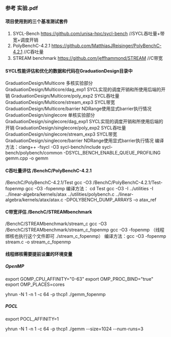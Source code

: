 ### 参考 实验.pdf

#### 项目使用到的三个基准测试套件
1. SYCL-Bench  https://github.com/unisa-hpc/sycl-bench  //SYCL吞吐量+带宽+调度开销
2. PolyBenchC-4.2.1  https://github.com/MatthiasJReisinger/PolyBenchC-4.2.1     //C吞吐量
3. STREAM benchmark  https://github.com/jeffhammond/STREAM   //C带宽

#### SYCL性能评估和优化的数据和代码在GraduationDesign目录中
GraduationDesign/Multicore 多核实验部分
GraduationDesign/Multicore/dag_exp1 SYCL实现的调度开销和所使用后端的开销
GraduationDesign/Multicore/poly_exp2 SYCL吞吐量
GraduationDesign/Multicore/stream_exp3 SYCL带宽
GraduationDesign/Multicore/barrier NDRange使用显式barrier执行情况
GraduationDesign/singlecore 单核实验部分
GraduationDesign/singlecore/dag_exp1 SYCL实现的调度开销和所使用后端的开销
GraduationDesign/singlecore/poly_exp2 SYCL吞吐量
GraduationDesign/singlecore/stream_exp3 SYCL带宽
GraduationDesign/singlecore/barrier NDRange使用显式barrier执行情况
编译方法：clang++ -fsycl -O3 sycl-bench/include sycl-bench/polybench/common -DSYCL_BENCH_ENABLE_QUEUE_PROFILING gemm.cpp -o gemm

#### C吞吐量评估 /BenchC/PolyBenchC-4.2.1
/BenchC/PolyBenchC-4.2.1/Test gcc -O3
/BenchC/PolyBenchC-4.2.1/Test-fopenmp gcc -O3 -fopenmp
编译方法：
cd Test
gcc -O3 -I ../utilities -I ../linear-algebra/kernels/atax ../utilities/polybench.c ../linear-algebra/kernels/atax/atax.c -DPOLYBENCH_DUMP_ARRAYS -o atax_ref

#### C带宽评估 /BenchC/STREAMbenchmark
/BenchC/STREAMbenchmark/stream_c   gcc -O3
/BenchC/STREAMbenchmark/stream_c_fopenmp  gcc -O3 -fopenmp （线程绑核也执行这个文件即可 ./stream_c_fopenmp）
编译方法：gcc -O3 -fopenmp stream.c -o stream_c_fopenmp

#### 线程绑核需要提前设置的环境变量
##### OpenMP 
export GOMP_CPU_AFFINITY="0-63"
export OMP_PROC_BIND="true"
export OMP_PLACES=cores

yhrun -N 1 -n 1 -c 64 -p thcp1 ./gemm_fopenmp

##### POCL
export POCL_AFFINITY=1

yhrun -N 1 -n 1 -c 64 -p thcp1 ./gemm --size=1024 --num-runs=3




